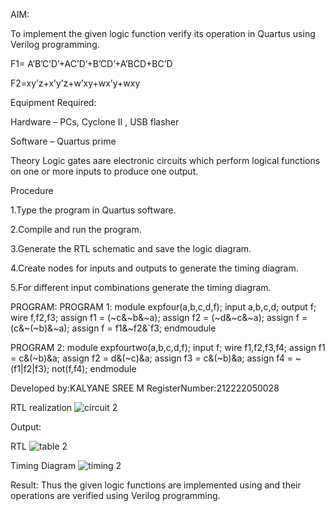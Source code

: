 AIM:

To implement the given logic function verify its operation in Quartus using Verilog programming.

F1= A’B’C’D’+AC’D’+B’CD’+A’BCD+BC’D

F2=xy’z+x’y’z+w’xy+wx’y+wxy

Equipment Required:

Hardware – PCs, Cyclone II , USB flasher

Software – Quartus prime

Theory 
    Logic gates aare electronic circuits which perform logical functions on one or more inputs to produce one output.


Procedure

1.Type the program in Quartus software.

2.Compile and run the program.

3.Generate the RTL schematic and save the logic diagram.

4.Create nodes for inputs and outputs to generate the timing diagram.

5.For different input combinations generate the timing diagram.

PROGRAM:
PROGRAM 1:
module expfour(a,b,c,d,f);
input a,b,c,d;
output f;
wire f,f2,f3;
assign f1 = (~c&~b&~a);
assign f2 = (~d&~c&~a);
assign f = (c&~(~b)&~a);
assign f = f1&~f2&`f3;
endmoudule


PROGRAM 2:
module expfourtwo(a,b,c,d,f);
input f;
wire f1,f2,f3,f4;
assign f1 = c&(~b)&a;
assign f2 = d&(~c)&a;
assign f3 = c&(~b)&a;
assign f4 = ~(f1|f2|f3);
not(f,f4);
endmodule




Developed by:KALYANE SREE M     RegisterNumber:212222050028

RTL realization
![circuit 2](https://github.com/Kalyanesree/implementation-of-combinational-logic/assets/163311552/ddd53e4d-956d-4e9c-9d46-7893c5d86f7f)

Output:

RTL
![table 2](https://github.com/Kalyanesree/implementation-of-combinational-logic/assets/163311552/b456f9f6-2bd8-4ecf-b3f8-6b66a358ab48)


Timing Diagram
![timing 2](https://github.com/Kalyanesree/implementation-of-combinational-logic/assets/163311552/4b8b5937-95b6-409d-bc49-c22f2eb23985)



Result:
Thus the given logic functions are implemented using and their operations are verified using Verilog programming.

